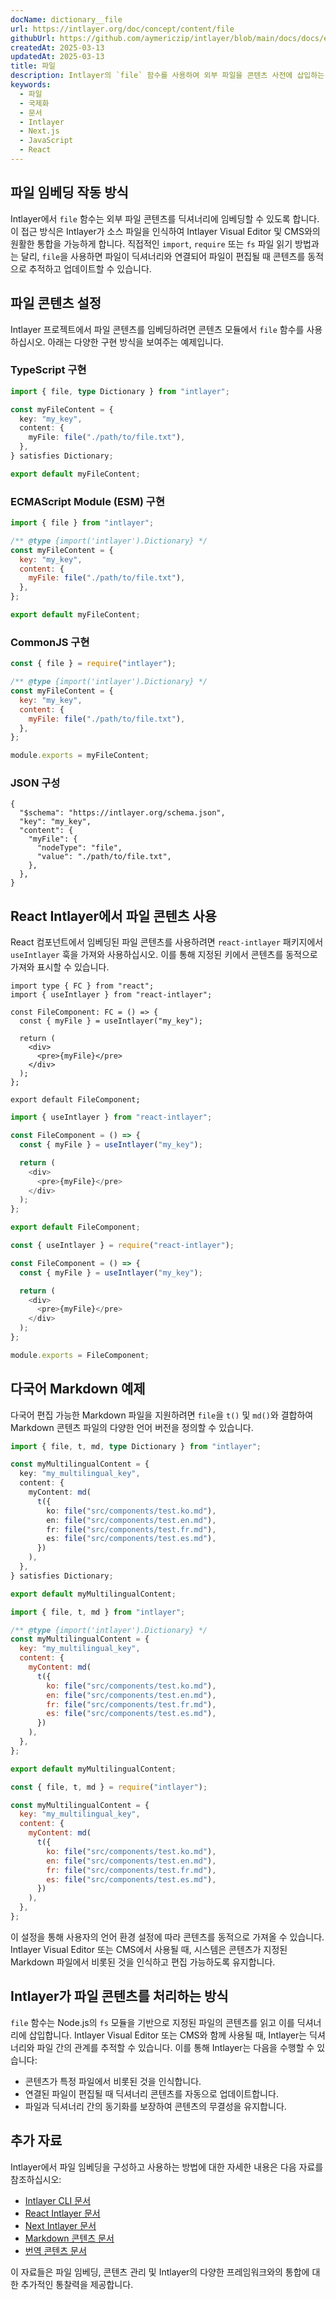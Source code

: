 ```yaml
---
docName: dictionary__file
url: https://intlayer.org/doc/concept/content/file
githubUrl: https://github.com/aymericzip/intlayer/blob/main/docs/docs/en/dictionary/file.md
createdAt: 2025-03-13
updatedAt: 2025-03-13
title: 파일
description: Intlayer의 `file` 함수를 사용하여 외부 파일을 콘텐츠 사전에 삽입하는 방법을 학습합니다. 이 문서에서는 Intlayer가 파일 콘텐츠를 동적으로 관리하는 방법을 설명합니다.
keywords:
  - 파일
  - 국제화
  - 문서
  - Intlayer
  - Next.js
  - JavaScript
  - React
---
```


## 파일 임베딩 작동 방식

Intlayer에서 `file` 함수는 외부 파일 콘텐츠를 딕셔너리에 임베딩할 수 있도록 합니다. 이 접근 방식은 Intlayer가 소스 파일을 인식하여 Intlayer Visual Editor 및 CMS와의 원활한 통합을 가능하게 합니다. 직접적인 `import`, `require` 또는 `fs` 파일 읽기 방법과는 달리, `file`을 사용하면 파일이 딕셔너리와 연결되어 파일이 편집될 때 콘텐츠를 동적으로 추적하고 업데이트할 수 있습니다.

## 파일 콘텐츠 설정

Intlayer 프로젝트에서 파일 콘텐츠를 임베딩하려면 콘텐츠 모듈에서 `file` 함수를 사용하십시오. 아래는 다양한 구현 방식을 보여주는 예제입니다.

### TypeScript 구현

```typescript fileName="**/*.content.ts" contentDeclarationFormat="typescript"
import { file, type Dictionary } from "intlayer";

const myFileContent = {
  key: "my_key",
  content: {
    myFile: file("./path/to/file.txt"),
  },
} satisfies Dictionary;

export default myFileContent;
```

### ECMAScript Module (ESM) 구현

```javascript fileName="**/*.content.mjs" contentDeclarationFormat="esm"
import { file } from "intlayer";

/** @type {import('intlayer').Dictionary} */
const myFileContent = {
  key: "my_key",
  content: {
    myFile: file("./path/to/file.txt"),
  },
};

export default myFileContent;
```

### CommonJS 구현

```javascript fileName="**/*.content.cjs" contentDeclarationFormat="commonjs"
const { file } = require("intlayer");

/** @type {import('intlayer').Dictionary} */
const myFileContent = {
  key: "my_key",
  content: {
    myFile: file("./path/to/file.txt"),
  },
};

module.exports = myFileContent;
```

### JSON 구성

```json5 fileName="**/*.content.json" contentDeclarationFormat="json"
{
  "$schema": "https://intlayer.org/schema.json",
  "key": "my_key",
  "content": {
    "myFile": {
      "nodeType": "file",
      "value": "./path/to/file.txt",
    },
  },
}
```

## React Intlayer에서 파일 콘텐츠 사용

React 컴포넌트에서 임베딩된 파일 콘텐츠를 사용하려면 `react-intlayer` 패키지에서 `useIntlayer` 훅을 가져와 사용하십시오. 이를 통해 지정된 키에서 콘텐츠를 동적으로 가져와 표시할 수 있습니다.

```tsx fileName="**/*.tsx" codeFormat="typescript"
import type { FC } from "react";
import { useIntlayer } from "react-intlayer";

const FileComponent: FC = () => {
  const { myFile } = useIntlayer("my_key");

  return (
    <div>
      <pre>{myFile}</pre>
    </div>
  );
};

export default FileComponent;
```

```javascript fileName="**/*.mjx" codeFormat="esm"
import { useIntlayer } from "react-intlayer";

const FileComponent = () => {
  const { myFile } = useIntlayer("my_key");

  return (
    <div>
      <pre>{myFile}</pre>
    </div>
  );
};

export default FileComponent;
```

```javascript fileName="**/*.cjs" codeFormat="commonjs"
const { useIntlayer } = require("react-intlayer");

const FileComponent = () => {
  const { myFile } = useIntlayer("my_key");

  return (
    <div>
      <pre>{myFile}</pre>
    </div>
  );
};

module.exports = FileComponent;
```

## 다국어 Markdown 예제

다국어 편집 가능한 Markdown 파일을 지원하려면 `file`을 `t()` 및 `md()`와 결합하여 Markdown 콘텐츠 파일의 다양한 언어 버전을 정의할 수 있습니다.

```typescript fileName="**/*.content.ts" contentDeclarationFormat="typescript"
import { file, t, md, type Dictionary } from "intlayer";

const myMultilingualContent = {
  key: "my_multilingual_key",
  content: {
    myContent: md(
      t({
        ko: file("src/components/test.ko.md"),
        en: file("src/components/test.en.md"),
        fr: file("src/components/test.fr.md"),
        es: file("src/components/test.es.md"),
      })
    ),
  },
} satisfies Dictionary;

export default myMultilingualContent;
```

```javascript fileName="**/*.content.mjs" contentDeclarationFormat="esm"
import { file, t, md } from "intlayer";

/** @type {import('intlayer').Dictionary} */
const myMultilingualContent = {
  key: "my_multilingual_key",
  content: {
    myContent: md(
      t({
        ko: file("src/components/test.ko.md"),
        en: file("src/components/test.en.md"),
        fr: file("src/components/test.fr.md"),
        es: file("src/components/test.es.md"),
      })
    ),
  },
};

export default myMultilingualContent;
```

```javascript fileName="**/*.content.cjs" contentDeclarationFormat="commonjs"
const { file, t, md } = require("intlayer");

const myMultilingualContent = {
  key: "my_multilingual_key",
  content: {
    myContent: md(
      t({
        ko: file("src/components/test.ko.md"),
        en: file("src/components/test.en.md"),
        fr: file("src/components/test.fr.md"),
        es: file("src/components/test.es.md"),
      })
    ),
  },
};
```

이 설정을 통해 사용자의 언어 환경 설정에 따라 콘텐츠를 동적으로 가져올 수 있습니다. Intlayer Visual Editor 또는 CMS에서 사용될 때, 시스템은 콘텐츠가 지정된 Markdown 파일에서 비롯된 것을 인식하고 편집 가능하도록 유지합니다.

## Intlayer가 파일 콘텐츠를 처리하는 방식

`file` 함수는 Node.js의 `fs` 모듈을 기반으로 지정된 파일의 콘텐츠를 읽고 이를 딕셔너리에 삽입합니다. Intlayer Visual Editor 또는 CMS와 함께 사용될 때, Intlayer는 딕셔너리와 파일 간의 관계를 추적할 수 있습니다. 이를 통해 Intlayer는 다음을 수행할 수 있습니다:

- 콘텐츠가 특정 파일에서 비롯된 것을 인식합니다.
- 연결된 파일이 편집될 때 딕셔너리 콘텐츠를 자동으로 업데이트합니다.
- 파일과 딕셔너리 간의 동기화를 보장하여 콘텐츠의 무결성을 유지합니다.

## 추가 자료

Intlayer에서 파일 임베딩을 구성하고 사용하는 방법에 대한 자세한 내용은 다음 자료를 참조하십시오:

- [Intlayer CLI 문서](https://github.com/aymericzip/intlayer/blob/main/docs/docs/ko/intlayer_cli.md)
- [React Intlayer 문서](https://github.com/aymericzip/intlayer/blob/main/docs/docs/ko/intlayer_with_create_react_app.md)
- [Next Intlayer 문서](https://github.com/aymericzip/intlayer/blob/main/docs/docs/ko/intlayer_with_nextjs_15.md)
- [Markdown 콘텐츠 문서](https://github.com/aymericzip/intlayer/blob/main/docs/docs/ko/dictionary/markdown.md)
- [번역 콘텐츠 문서](https://github.com/aymericzip/intlayer/blob/main/docs/docs/ko/dictionary/translation.md)

이 자료들은 파일 임베딩, 콘텐츠 관리 및 Intlayer의 다양한 프레임워크와의 통합에 대한 추가적인 통찰력을 제공합니다.
